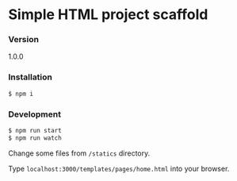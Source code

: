 # Simple HTML project scaffold

### Version
1.0.0

### Installation

```sh
$ npm i
```

### Development

```sh
$ npm run start
$ npm run watch
```

Change some files from `/statics` directory.

Type `localhost:3000/templates/pages/home.html` into your browser.


